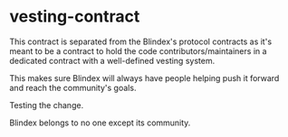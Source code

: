 # vesting-contract

This contract is separated from the Blindex's protocol contracts as it's meant to be a contract to hold the code contributors/maintainers in a dedicated contract with a well-defined vesting system.

This makes sure Blindex will always have people helping push it forward and reach the community's goals.

Testing the change.

Blindex belongs to no one except its community.